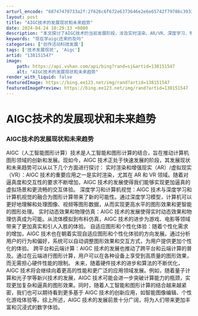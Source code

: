 ```yaml
---
arturl_encode: "68747470733a2f:2f626c6f672e6373646e2e6e65742f79786c3933303430312f:61727469636c652f64657461696c732f313338313531353437"
layout: post
title: "AIGC技术的发展现状和未来趋势"
date: 2024-04-24 10:29:13 +0800
description: "本文探讨了AIGC技术的当前发展阶段，涉及实时渲染、AR/VR、深度学习、物理仿真及自适应图形等方面"
keywords: "现在学aigc还来的及吗"
categories: ['创作活动科技发展']
tags: ['技术发展现状', 'Aigc']
artid: "138151547"
image:
    path: https://api.vvhan.com/api/bing?rand=sj&artid=138151547
    alt: "AIGC技术的发展现状和未来趋势"
render_with_liquid: false
featuredImage: https://bing.ee123.net/img/rand?artid=138151547
featuredImagePreview: https://bing.ee123.net/img/rand?artid=138151547
---
```


# AIGC技术的发展现状和未来趋势
### AIGC技术的发展现状和未来趋势
AIGC（人工智能图形计算）技术是人工智能和图形计算的结合，旨在推动计算机图形领域的创新和发展。现如今，AIGC 技术正处于快速发展的阶段，其发展现状和未来趋势可以从以下几个方面进行探讨：
实时渲染和增强现实（AR）/虚拟现实（VR）：AIGC 技术的重要应用之一是实时渲染，尤其在 AR 和 VR 领域。随着对逼真度和交互性的要求不断增加，AIGC 技术的发展使得我们能够实现更加逼真的虚拟场景和更流畅的交互体验。
深度学习和计算机视觉：AIGC 技术与深度学习和计算机视觉的融合为图形计算带来了新的可能性。通过深度学习模型，计算机可以更好地理解和处理图像、视频等图形数据，从而实现更高水平的图形效果和更智能的图形处理。
实时动态效果和物理仿真：AIGC 技术的发展使得实时动态效果和物理仿真成为可能。从流体模拟到布料仿真，AIGC 技术的进步为游戏、电影等领域带来了更加真实和引人入胜的体验。
自适应图形和个性化体验：随着个性化需求的增加，AIGC 技术也在朝着实现自适应图形和个性化体验的方向发展。通过分析用户的行为和偏好，系统可以自动调整图形效果和交互方式，为用户提供更加个性化的体验。
跨平台和云端计算：AIGC 技术的发展也推动了跨平台和云端计算的普及。通过在云端进行图形计算，用户可以在各种设备上享受到高质量的图形效果，而无需担心硬件性能的限制。
未来，随着硬件技术的进步和算法的不断优化，AIGC 技术将会继续向着更高的性能和更广泛的应用领域发展。例如，随着量子计算和光子学等新兴技术的发展，AIGC 技术可能会进一步突破计算能力的瓶颈，实现更加复杂和逼真的图形效果。同时，随着人工智能和图形计算的结合越来越紧密，我们也可以期待看到更多基于 AIGC 技术的创新应用，如智能图像编辑、个性化游戏体验等。综上所述，AIGC 技术的发展前景十分广阔，将为人们带来更加丰富和沉浸式的数字体验。